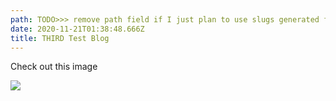 ```yaml
---
path: TODO>>> remove path field if I just plan to use slugs generated from the title
date: 2020-11-21T01:38:48.666Z
title: THIRD Test Blog
---
```

Check out this image

![](/images/purple_waffle.jpg)